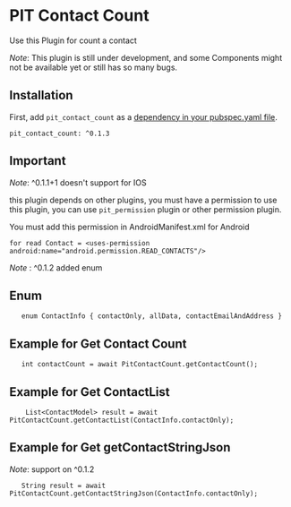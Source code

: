 # PIT Contact Count

Use this Plugin for count a contact

*Note*: This plugin is still under development, and some Components might not be available yet or still has so many bugs.

## Installation

First, add `pit_contact_count` as a [dependency in your pubspec.yaml file](https://flutter.io/platform-plugins/).

```
pit_contact_count: ^0.1.3
```

## Important

*Note*: ^0.1.1+1 doesn't support for IOS

this plugin depends on other plugins, you must have a permission to use this plugin, you can use `pit_permission` plugin or other permission plugin.

You must add this permission in AndroidManifest.xml for Android

```
for read Contact = <uses-permission android:name="android.permission.READ_CONTACTS"/>
```

*Note* : ^0.1.2 added enum
## Enum
```
   enum ContactInfo { contactOnly, allData, contactEmailAndAddress }
```

## Example for Get Contact Count
```
   int contactCount = await PitContactCount.getContactCount();
```

## Example for Get ContactList
```
    List<ContactModel> result = await PitContactCount.getContactList(ContactInfo.contactOnly);
```

## Example for Get getContactStringJson
*Note*: support on ^0.1.2
```
   String result = await PitContactCount.getContactStringJson(ContactInfo.contactOnly);
```
